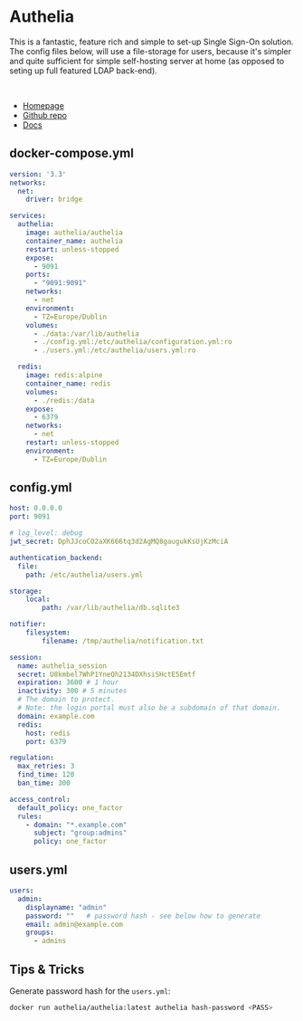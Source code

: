 # Authelia
This is a fantastic, feature rich and simple to set-up Single Sign-On solution.
The config files below, will use a file-storage for users, because it's simpler and quite sufficient for simple self-hosting server at home (as opposed to seting up full featured LDAP back-end).

<br>

- [Homepage](https://www.authelia.com/)
- [Github repo](https://github.com/authelia/authelia)
- [Docs](https://www.authelia.com/docs/)


## docker-compose.yml

```yaml
version: '3.3'
networks:
  net:
    driver: bridge

services:
  authelia:
    image: authelia/authelia
    container_name: authelia
    restart: unless-stopped
    expose:
      - 9091
    ports:
      - "9091:9091"
    networks:
      - net
    environment:
      - TZ=Europe/Dublin
    volumes:
      - ./data:/var/lib/authelia
      - ./config.yml:/etc/authelia/configuration.yml:ro
      - ./users.yml:/etc/authelia/users.yml:ro

  redis:
    image: redis:alpine
    container_name: redis
    volumes:
      - ./redis:/data
    expose:
      - 6379
    networks:
      - net
    restart: unless-stopped
    environment:
      - TZ=Europe/Dublin
```

## config.yml
```yml
host: 0.0.0.0
port: 9091

# log_level: debug
jwt_secret: DphJJcoCO2aXK666tq3d2AgMQ8gaugukKsUjKzMciA

authentication_backend:
  file:
    path: /etc/authelia/users.yml

storage:
    local:
        path: /var/lib/authelia/db.sqlite3

notifier:
    filesystem:
        filename: /tmp/authelia/notification.txt

session:
  name: authelia_session
  secret: U8kmbel7WhP1YneQh2134DXhsiSHctE5Emtf
  expiration: 3600 # 1 hour
  inactivity: 300 # 5 minutes
  # The domain to protect.
  # Note: the login portal must also be a subdomain of that domain.
  domain: example.com
  redis:
    host: redis
    port: 6379

regulation:
  max_retries: 3
  find_time: 120
  ban_time: 300

access_control:
  default_policy: one_factor
  rules:
    - domain: "*.example.com"
      subject: "group:admins"
      policy: one_factor
```

## users.yml
```yml
users:
  admin:
    displayname: "admin"
    password: ""   # password hash - see below how to generate
    email: admin@example.com
    groups:
      - admins
```

## Tips & Tricks
Generate password hash for the `users.yml`:
```sh
docker run authelia/authelia:latest authelia hash-password <PASS>
```